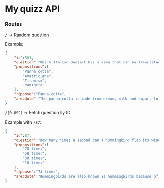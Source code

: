 # My quizz API

### Routes

`/` -> Random question

Example:
```json
{
    "id":581,
    "question":"Which Italian dessert has a name that can be translated as ",
    "propositions":[
        "Panna cotta",
        "Amatriciana",
        "Tiramisu",
        "Panforte"
    ],
    "réponse":"Panna cotta",
    "anecdote":"The panna cotta is made from cream, milk and sugar, to which is added some Latin."
}
```

`/[0-899]` -> Fetch question by ID

Example with `/87`:
```json
{
    "id":87,
    "question":"How many times a second can a hummingbird flap its wings ?",
    "propositions":[
        "78 times",
        "58 times",
        "38 times",
        "18 times"
    ],
    "réponse":"78 times",
    "anecdote":"Hummingbirds are also known as hummingbirds because of their small size and fast wing beats."
}
```

